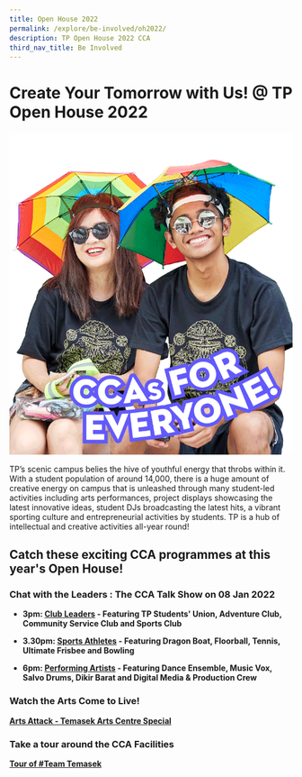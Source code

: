 ```yaml
---
title: Open House 2022
permalink: /explore/be-involved/oh2022/
description: TP Open House 2022 CCA
third_nav_title: Be Involved
---
```


# Create Your Tomorrow with Us! @ TP Open House 2022
![Open House 2022 CCAs](/images/BeInvolved-OH-cca.gif)

TP’s scenic campus belies the hive of youthful energy that throbs within it. With a student population of around 14,000, there is a huge amount of creative energy on campus that is unleashed through many student-led activities including arts performances, project displays showcasing the latest innovative ideas, student DJs broadcasting the latest hits, a vibrant sporting culture and entrepreneurial activities by students. TP is a hub of intellectual and creative activities all-year round!

## Catch these exciting CCA programmes at this year's Open House!

### Chat with the Leaders : The CCA Talk Show on  08 Jan 2022

* **3pm: [Club Leaders](https://youtu.be/WEqwrKBMd2g) - Featuring TP Students' Union, Adventure Club, Community Service Club and Sports Club**

* **3.30pm: [Sports Athletes](https://youtu.be/f6cfhgPDqe4) - Featuring Dragon Boat, Floorball, Tennis, Ultimate Frisbee and Bowling**

* **6pm: [Performing Artists](https://youtu.be/82uPMWY7tQU) - Featuring Dance Ensemble, Music Vox, Salvo Drums, Dikir Barat and Digital Media & Production Crew**

### Watch the Arts Come to Live!
**[Arts Attack - Temasek Arts Centre Special](https://www.youtube.com/watch?v=lJKK6ZD77W4)**

### Take a tour around the CCA Facilities
**[Tour of #Team Temasek](https://youtu.be/SKWnNUm7rYc)**

